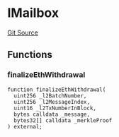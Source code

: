 # IMailbox
[Git Source](https://github.com/matter-labs/zksync-contracts/blob/a1506a91fd7e3b73aa6fe10caf12e32f39e26211/contracts/system-contracts/interfaces/IMailbox.sol)


## Functions
### finalizeEthWithdrawal


```solidity
function finalizeEthWithdrawal(
  uint256 _l2BatchNumber,
  uint256 _l2MessageIndex,
  uint16 _l2TxNumberInBlock,
  bytes calldata _message,
  bytes32[] calldata _merkleProof
) external;
```

